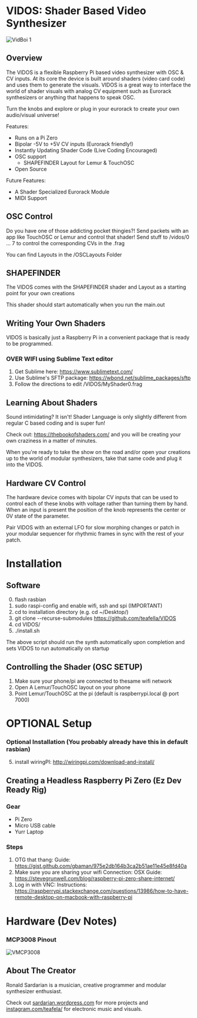 # VIDOS: Shader Based Video Synthesizer

![VidBoi 1](https://github.com/teafella/VIDOS/blob/master/images/IMGP1873.jpg?raw=true)
## Overview

The VIDOS is a flexible Raspberry Pi based video synthesizer with OSC & CV inputs. At its core the device is built around shaders (video card code) and uses them to generate the visuals. VIDOS is a great way to interface the world of shader visuals with analog CV equipment such as Eurorack synthesizers or anything that happens to speak OSC.

Turn the knobs and explore or plug in your eurorack to create your own audio/visual universe!

Features:
- Runs on a Pi Zero
- Bipolar -5V to +5V CV inputs (Eurorack friendly!)
- Instantly Updating Shader Code (Live Coding Encouraged)
- OSC support
	- SHAPEFINDER Layout for Lemur & TouchOSC
- Open Source

Future Features:
- A Shader Specialized Eurorack Module
- MIDI Support

## OSC Control
Do you have one of those addicting pocket thingies?! Send packets with an app like TouchOSC or Lemur and control that shader! Send stuff to /vidos/0 ... 7 to control the corresponding CVs in the .frag

You can find Layouts in the /OSCLayouts Folder

## SHAPEFINDER 
The VIDOS comes with the SHAPEFINDER shader and Layout as a starting point for your own creations

This shader should start automatically when you run the main.out

## Writing Your Own Shaders

VIDOS is basically just a Raspberry Pi in a convenient package that is ready to be programmed.

### OVER WIFI using Sublime Text editor
1. Get Sublime here: https://www.sublimetext.com/
2. Use Sublime's SFTP package: https://wbond.net/sublime_packages/sftp
3. Follow the directions to edit /VIDOS/MyShader0.frag


## Learning About Shaders
Sound intimidating? It isn't! Shader Language is only slightly different from regular C based coding and is super fun!

Check out: https://thebookofshaders.com/ and you will be creating your own craziness in a matter of minutes.

When you're ready to take the show on the road and/or open your creations up to the world of modular synthesizers, take that same code and plug it into the VIDOS.

## Hardware CV Control
The hardware device comes with bipolar CV inputs that can be used to control each of these knobs with voltage rather than turning them by hand. When an input is present the position of the knob represents the center or 0V state of the parameter.

Pair VIDOS with an external LFO for slow morphing changes or patch in your modular sequencer for rhythmic frames in sync with the rest of your patch.

# Installation
## Software
0. flash rasbian
2. sudo raspi-config and enable wifi, ssh and spi (IMPORTANT)
3. cd to installation directory (e.g. cd ~/Desktop/)
8. git clone --recurse-submodules https://github.com/teafella/VIDOS
59. cd VIDOS/
88. ./install.sh

The above script should run the synth automatically upon completion and sets VIDOS to run automatically on startup

## Controlling the Shader (OSC SETUP)
1. Make sure your phone/pi are connected to thesame wifi network
2. Open A Lemur/TouchOSC layout on your phone
3. Point Lemur/TouchOSC at the pi (default is raspberrypi.local @ port 7000)

# OPTIONAL Setup
### Optional Installation (You probably already have this in default rasbian)
5. install wiringPI: http://wiringpi.com/download-and-install/

## Creating a Headless Raspberry Pi Zero (Ez Dev Ready Rig)

### Gear
- Pi Zero
- Micro USB cable
- Yurr Laptop

### Steps
1. OTG that thang:
		Guide: https://gist.github.com/gbaman/975e2db164b3ca2b51ae11e45e8fd40a 
2. Make sure you are sharing your wifi Connection: 
		OSX Guide: https://stevegrunwell.com/blog/raspberry-pi-zero-share-internet/
3. Log in with VNC: 
		Instructions: https://raspberrypi.stackexchange.com/questions/13986/how-to-have-remote-desktop-on-macbook-with-raspberry-pi

# Hardware (Dev Notes)

### MCP3008 Pinout
![VMCP3008](https://github.com/teafella/VIDOS/blob/master/images/MCP3008Pinout.gif)


## About The Creator
Ronald Sardarian is a musician, creative programmer and modular synthesizer enthusiast.

Check out [sardarian.wordpress.com](sardarian.wordpress.com) for more projects and [instagram.com/teafela/](instagram.com/teafela) for electronic music and visuals.


